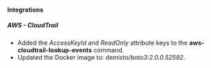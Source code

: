 
#### Integrations

##### AWS - CloudTrail

- Added the *AccessKeyId* and *ReadOnly* attribute keys to the **aws-cloudtrail-lookup-events** command.
- Updated the Docker image to: *demisto/boto3:2.0.0.52592*.
